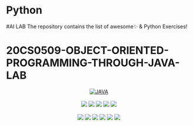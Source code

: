 # Python
#AI LAB
The repository contains the list of awesome✨ &amp; Python Exercises!

<h1 style="align=center">20CS0509-OBJECT-ORIENTED-PROGRAMMING-THROUGH-JAVA-LAB</h1>

<div align="center">
<a href="https://github.com/topics/Python"><img alt="JAVA" src="https://img.shields.io/badge/JAVA%20-%23E34F26.svg?&style=for-the-badge"/></a>
<br>
<br>
<a href="https://github.com/Sujith-Karnati/AI-LAB"><img src="https://badges.frapsoft.com/os/v1/open-source.svg?v=103"></a>
<a href="https://github.com/Sujith-Karnati/AI-LAB"><img src="https://img.shields.io/badge/Built%20by-developers%20%3C%2F%3E-0059b3"></a>
<a href="https://github.com/Sujith-Karnati/AI-LAB"><img src="https://img.shields.io/static/v1.svg?label=Contributions&message=Welcome&color=yellow"></a>
<a href="https://github.com/Sujith-Karnati/"><img src="https://img.shields.io/badge/Maintained%3F-yes-brightgreen.svg?v=103"></a>
<a href="https://github.com/Sujith-Karnati/AI-LAB/blob/main/LICENSE"><img src="https://img.shields.io/badge/license-MIT-blue.svg?v=103"></a>
<br>

<br>
<a href="https://github.com/Sujith-Karnati/AI-LAB/graphs/contributors"><img src="https://img.shields.io/github/contributors/DSujith-Karnati/AI-LAB?color=brightgreen"></a>
<a href="https://github.com/Sujith-Karnati/AI-LAB/stargazers"><img src="https://img.shields.io/github/stars/DSujith-Karnati/AI-LAB?color=0059b3"></a>
<a href="https://github.com/Sujith-Karnati/AI-LAB/network/members"><img src="https://img.shields.io/github/forks/DSujith-Karnati/AI-LAB?color=yellow"></a>
<a href="https://github.com/Sujith-Karnati/AI-LAB/issues"><img src="https://img.shields.io/github/issues/DSujith-Karnati/AI-LAB?color=0059b3"></a>
<a href="https://github.com/Sujith-Karnati/AI-LAB/issues?q=is%3Aissue+is%3Aclosed"><img src="https://img.shields.io/github/issues-closed-raw/DSujith-Karnati/AI-LAB?color=yellow"></a>
<a href="https://github.com/Sujith-Karnati/AI-LAB/pulls"><img src="https://img.shields.io/github/issues-pr/DSujith-Karnati/AI-LAB?color=brightgreen"></a>
<a href="https://github.com/Sujith-Karnati/AI-LAB/pulls?q=is%3Apr+is%3Aclosed"><img src="https://img.shields.io/github/issues-pr-closed-raw/DSujith-Karnati/AI-LAB?